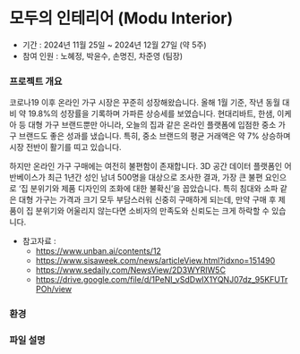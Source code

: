 # 모두의 인테리어 (Modu Interior)
- 기간 : 2024년 11월 25일 ~ 2024년 12월 27일 (약 5주)
- 참여 인원 : 노혜정, 박윤수, 손명진, 차준영 (팀장)

### 프로젝트 개요
코로나19 이후 온라인 가구 시장은 꾸준히 성장해왔습니다. 올해 1월 기준, 작년 동월 대비 약 19.8%의 성장률을 기록하며 가파른 상승세를 보였습니다. 
현대리바트, 한샘, 이케아 등 대형 가구 브랜드뿐만 아니라, 오늘의 집과 같은 온라인 플랫폼에 입점한 중소 가구 브랜드도 좋은 성과를 냈습니다. 
특히, 중소 브랜드의 평균 거래액은 약 7% 상승하며 시장 전반이 활기를 띠고 있습니다.

하지만 온라인 가구 구매에는 여전히 불편함이 존재합니다. 
3D 공간 데이터 플랫폼인 어반베이스가 최근 1년간 성인 남녀 500명을 대상으로 조사한 결과, 가장 큰 불편 요인으로 ‘집 분위기와 제품 디자인의 조화에 대한 불확신’을 꼽았습니다. 
특히 침대와 소파 같은 대형 가구는 가격과 크기 모두 부담스러워 신중히 구매하게 되는데, 만약 구매 후 제품이 집 분위기와 어울리지 않는다면 소비자의 만족도와 신뢰도는 크게 하락할 수 있습니다.

- 참고자료 :
  - https://www.unban.ai/contents/12
  - https://www.sisaweek.com/news/articleView.html?idxno=151490
  - https://www.sedaily.com/NewsView/2D3WYRIW5C
  - https://drive.google.com/file/d/1PeNI_vSdDwIX1YQNJ07dz_95KFUTrPOh/view


### 환경


### 파일 설명


